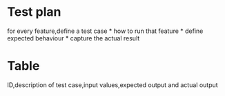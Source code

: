 # Test plan
for every feature,define a test case * how to run that feature * define expected behaviour * capture the actual result
# Table
ID,description of test case,input values,expected output and actual output
